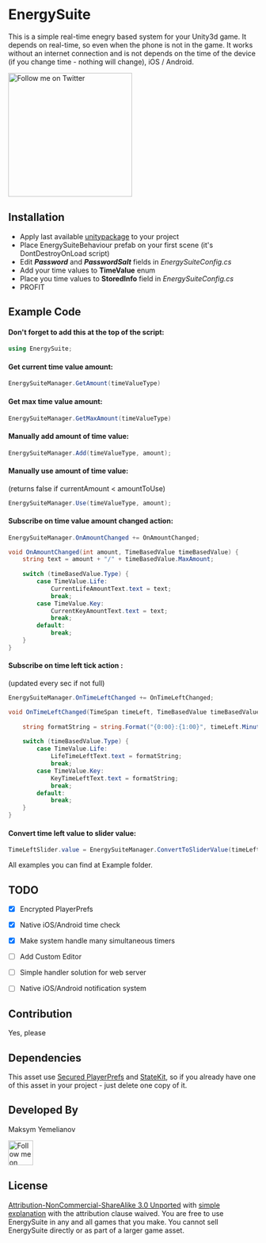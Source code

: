 # EnergySuite

This is a simple real-time enegry based system for your Unity3d game. It depends on real-time, so even when the phone is not in the game. It works without an internet connection and is not depends on the time of the device (if you change time - nothing will change), iOS / Android.

<img alt="Follow me on Twitter"
src="http://i.imgur.com/fT7ZJTB.png" width="250"/>

## Installation

* Apply last available [unitypackage](https://github.com/mlnv/EnergySuite/raw/master/EnergySuite/Builds/EnegrySuite.unitypackage) to your project
* Place EnergySuiteBehaviour prefab on your first scene (it's DontDestroyOnLoad script)
* Edit ***Password*** and ***PasswordSalt*** fields in _EnergySuiteConfig.cs_
* Add your time values to **TimeValue** enum
* Place you time values to **StoredInfo** field in _EnergySuiteConfig.cs_
* PROFIT

## Example Code

#### Don't forget to add this at the top of the script:

```csharp
using EnergySuite;
```

#### Get current time value amount:

```csharp
EnergySuiteManager.GetAmount(timeValueType)
```

#### Get max time value amount:

```csharp
EnergySuiteManager.GetMaxAmount(timeValueType)
```

#### Manually add amount of time value:

```csharp
EnergySuiteManager.Add(timeValueType, amount);
```

#### Manually use amount of time value:
(returns false if currentAmount < amountToUse)

```csharp
EnergySuiteManager.Use(timeValueType, amount);
```

#### Subscribe on time value amount changed action:

```csharp
EnergySuiteManager.OnAmountChanged += OnAmountChanged;

void OnAmountChanged(int amount, TimeBasedValue timeBasedValue) {
	string text = amount + "/" + timeBasedValue.MaxAmount;
	
	switch (timeBasedValue.Type) {
		case TimeValue.Life:
			CurrentLifeAmountText.text = text;
			break;
		case TimeValue.Key:
			CurrentKeyAmountText.text = text;
			break;
		default:
			break;
	}
}
```

#### Subscribe on time left tick action :
(updated every sec if not full)

```csharp
EnergySuiteManager.OnTimeLeftChanged += OnTimeLeftChanged;

void OnTimeLeftChanged(TimeSpan timeLeft, TimeBasedValue timeBasedValue) {
	
	string formatString = string.Format("{0:00}:{1:00}", timeLeft.Minutes, timeLeft.Seconds);
  
  	switch (timeBasedValue.Type) {
		case TimeValue.Life:
			LifeTimeLeftText.text = formatString;
			break;
		case TimeValue.Key:
			KeyTimeLeftText.text = formatString;
			break;
		default:
			break;
	}
}
```

#### Convert time left value to slider value:

```csharp
TimeLeftSlider.value = EnergySuiteManager.ConvertToSliderValue(timeLeft, timeBasedValue);
```

All examples you can find at Example folder.

## TODO
- [x] Encrypted PlayerPrefs
- [x] Native iOS/Android time check
- [x] Make system handle many simultaneous timers
- [ ] Add Custom Editor
- [ ] Simple handler solution for web server
- [ ] Native iOS/Android notification system


## Contribution
Yes, please

## Dependencies

This asset use [Secured PlayerPrefs](https://www.assetstore.unity3d.com/en/#!/content/32357) and [StateKit](https://github.com/prime31/StateKit), so if you already have one of this asset in your project - just delete one copy of it.

Developed By
-------
Maksym Yemelianov

<a href="https://twitter.com/makmlnv">
<img alt="Follow me on Twitter"
src="http://i.imgur.com/Y6YCiG3.png" width="50"/>
</a>

License
-------
[Attribution-NonCommercial-ShareAlike 3.0 Unported](http://creativecommons.org/licenses/by-nc-sa/3.0/legalcode) with [simple explanation](http://creativecommons.org/licenses/by-nc-sa/3.0/deed.en_US) with the attribution clause waived. You are free to use EnergySuite in any and all games that you make. You cannot sell EnergySuite directly or as part of a larger game asset.
